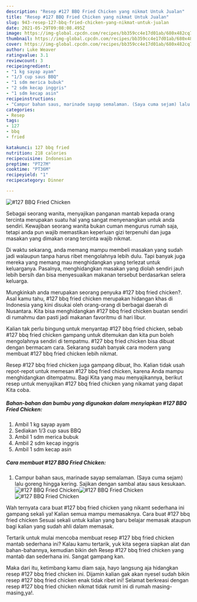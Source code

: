 ```yaml
---
description: "Resep #127 BBQ Fried Chicken yang nikmat Untuk Jualan"
title: "Resep #127 BBQ Fried Chicken yang nikmat Untuk Jualan"
slug: 943-resep-127-bbq-fried-chicken-yang-nikmat-untuk-jualan
date: 2021-05-29T09:08:08.495Z
image: https://img-global.cpcdn.com/recipes/bb359cc4e17d01ab/680x482cq70/127-bbq-fried-chicken-foto-resep-utama.jpg
thumbnail: https://img-global.cpcdn.com/recipes/bb359cc4e17d01ab/680x482cq70/127-bbq-fried-chicken-foto-resep-utama.jpg
cover: https://img-global.cpcdn.com/recipes/bb359cc4e17d01ab/680x482cq70/127-bbq-fried-chicken-foto-resep-utama.jpg
author: Luke Weaver
ratingvalue: 3.1
reviewcount: 3
recipeingredient:
- "1 kg sayap ayam"
- "1/3 cup saus BBQ"
- "1 sdm merica bubuk"
- "2 sdm kecap inggris"
- "1 sdm kecap asin"
recipeinstructions:
- "Campur bahan saus, marinade sayap semalaman. (Saya cuma sejam) lalu goreng hingga kering. Sajikan dengan sambal atau saus kesukaan."
categories:
- Resep
tags:
- 127
- bbq
- fried

katakunci: 127 bbq fried 
nutrition: 218 calories
recipecuisine: Indonesian
preptime: "PT27M"
cooktime: "PT36M"
recipeyield: "1"
recipecategory: Dinner

---
```



![#127 BBQ Fried Chicken](https://img-global.cpcdn.com/recipes/bb359cc4e17d01ab/680x482cq70/127-bbq-fried-chicken-foto-resep-utama.jpg)

Sebagai seorang wanita, menyajikan panganan mantab kepada orang tercinta merupakan suatu hal yang sangat menyenangkan untuk anda sendiri. Kewajiban seorang  wanita bukan cuman mengurus rumah saja, tetapi anda pun wajib memastikan keperluan gizi terpenuhi dan juga masakan yang dimakan orang tercinta wajib nikmat.

Di waktu  sekarang, anda memang mampu membeli masakan yang sudah jadi walaupun tanpa harus ribet mengolahnya lebih dulu. Tapi banyak juga mereka yang memang mau menghidangkan yang terlezat untuk keluarganya. Pasalnya, menghidangkan masakan yang diolah sendiri jauh lebih bersih dan bisa menyesuaikan makanan tersebut berdasarkan selera keluarga. 



Mungkinkah anda merupakan seorang penyuka #127 bbq fried chicken?. Asal kamu tahu, #127 bbq fried chicken merupakan hidangan khas di Indonesia yang kini disukai oleh orang-orang di berbagai daerah di Nusantara. Kita bisa menghidangkan #127 bbq fried chicken buatan sendiri di rumahmu dan pasti jadi makanan favoritmu di hari libur.

Kalian tak perlu bingung untuk menyantap #127 bbq fried chicken, sebab #127 bbq fried chicken gampang untuk ditemukan dan kita pun boleh mengolahnya sendiri di tempatmu. #127 bbq fried chicken bisa dibuat dengan bermacam cara. Sekarang sudah banyak cara modern yang membuat #127 bbq fried chicken lebih nikmat.

Resep #127 bbq fried chicken juga gampang dibuat, lho. Kalian tidak usah repot-repot untuk memesan #127 bbq fried chicken, karena Anda mampu menghidangkan ditempatmu. Bagi Kita yang mau menyajikannya, berikut resep untuk menyajikan #127 bbq fried chicken yang nikamat yang dapat Kita coba.

<!--inarticleads1-->

##### Bahan-bahan dan bumbu yang digunakan dalam menyiapkan #127 BBQ Fried Chicken:

1. Ambil 1 kg sayap ayam
1. Sediakan 1/3 cup saus BBQ
1. Ambil 1 sdm merica bubuk
1. Ambil 2 sdm kecap inggris
1. Ambil 1 sdm kecap asin




<!--inarticleads2-->

##### Cara membuat #127 BBQ Fried Chicken:

1. Campur bahan saus, marinade sayap semalaman. (Saya cuma sejam) lalu goreng hingga kering. Sajikan dengan sambal atau saus kesukaan.
<img src="https://img-global.cpcdn.com/steps/d3a57e7c1d596628/160x128cq70/127-bbq-fried-chicken-langkah-memasak-1-foto.jpg" alt="#127 BBQ Fried Chicken"><img src="https://img-global.cpcdn.com/steps/2288db2c19db3940/160x128cq70/127-bbq-fried-chicken-langkah-memasak-1-foto.jpg" alt="#127 BBQ Fried Chicken"><img src="https://img-global.cpcdn.com/steps/309a5ad7236d0233/160x128cq70/127-bbq-fried-chicken-langkah-memasak-1-foto.jpg" alt="#127 BBQ Fried Chicken">



Wah ternyata cara buat #127 bbq fried chicken yang nikamt sederhana ini gampang sekali ya! Kalian semua mampu memasaknya. Cara buat #127 bbq fried chicken Sesuai sekali untuk kalian yang baru belajar memasak ataupun bagi kalian yang sudah ahli dalam memasak.

Tertarik untuk mulai mencoba membuat resep #127 bbq fried chicken mantab sederhana ini? Kalau kamu tertarik, yuk kita segera siapkan alat dan bahan-bahannya, kemudian bikin deh Resep #127 bbq fried chicken yang mantab dan sederhana ini. Sangat gampang kan. 

Maka dari itu, ketimbang kamu diam saja, hayo langsung aja hidangkan resep #127 bbq fried chicken ini. Dijamin kalian gak akan nyesel sudah bikin resep #127 bbq fried chicken enak tidak ribet ini! Selamat berkreasi dengan resep #127 bbq fried chicken nikmat tidak rumit ini di rumah masing-masing,ya!.

